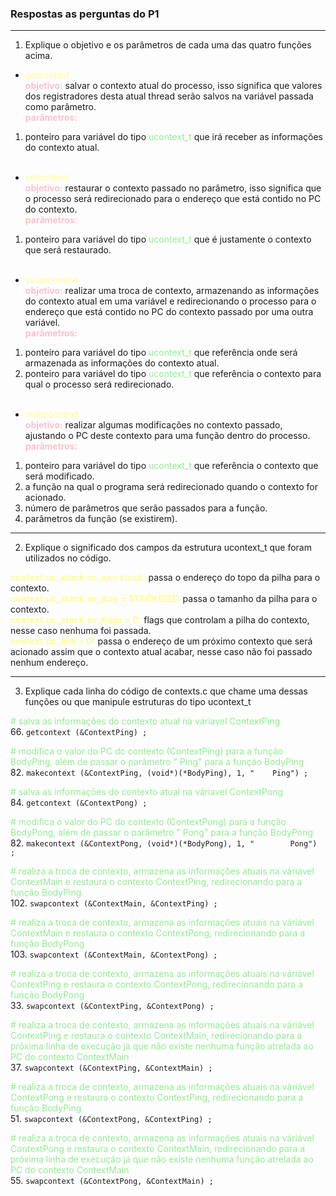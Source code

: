 ### Respostas as perguntas do P1
---

1. Explique o objetivo e os parâmetros de cada uma das quatro funções acima.
* <span style="color: #FDFD96;">getcontext</span><br>
<strong style="color: pink">objetivo:</strong> salvar o contexto atual do processo, isso significa que valores dos registradores desta atual thread serão salvos na variável passada como parâmetro.<br>
<strong style="color: pink">parâmetros:</strong>
1. ponteiro para variável do tipo <span style="color: #90EE90;">ucontext_t</span> que irá receber as informações do contexto atual.<br><br>

* <span style="color: #FDFD96;">setcontext</span><br>
<strong style="color: pink">objetivo:</strong> restaurar o contexto passado no parâmetro, isso significa que o processo será redirecionado para o endereço que está contido no PC do contexto.<br>
<strong style="color: pink">parâmetros:</strong>
1. ponteiro para variável do tipo <span style="color: #90EE90;">ucontext_t</span> que é justamente o contexto que será restaurado.<br><br>

* <span style="color: #FDFD96;">swapcontext</span><br>
<strong style="color: pink">objetivo:</strong> realizar uma troca de contexto, armazenando as informações do contexto atual em uma variável e redirecionando o processo para o endereço que está contido no PC do contexto passado por uma outra variável.<br>
<strong style="color: pink">parâmetros:</strong>
1. ponteiro para variável do tipo <span style="color: #90EE90;">ucontext_t</span> que referência onde será armazenada as informações do contexto atual.
2. ponteiro para variável do tipo <span style="color: #90EE90;">ucontext_t</span> que referência o contexto para qual o processo será redirecionado.<br><br>

* <span style="color: #FDFD96;">makecontext</span><br>
<strong style="color: pink">objetivo:</strong> realizar algumas modificações no contexto passado, ajustando o PC deste contexto para uma função dentro do processo.<br>
<strong style="color: pink">parâmetros:</strong>
1. ponteiro para variável do tipo <span style="color: #90EE90;">ucontext_t</span> que referência o contexto que será modificado.
2. a função na qual o programa será redirecionado quando o contexto for acionado.
3. número de parâmetros que serão passados para a função.
4. parâmetros da função (se existirem).
---
2. Explique o significado dos campos da estrutura ucontext_t que foram utilizados no código.

**<span style="color:#FDFD96">context.uc_stack.ss_sp= stack:</span>** passa o endereço do topo da pilha para o contexto.<br>
**<span style="color:#FDFD96">context.uc_stack.ss_size = STACKSIZE:</span>** passa o tamanho da pilha para o contexto.<br>
**<span style="color:#FDFD96">context.uc_stack.ss_flags = 0:</span>** flags que controlam a pilha do contexto, nesse caso nenhuma foi passada.<br>
**<span style="color:#FDFD96">context.uc_link = 0:</span>** passa o endereço de um próximo contexto que será acionado assim que o contexto atual acabar, nesse caso não foi passado nenhum endereço.<br>

---
3. Explique cada linha do código de contexts.c que chame uma dessas funções ou que manipule estruturas do tipo ucontext_t

<span style="color: #90EE90"># salva as informações do contexto atual na váriavel ContextPing</span><br>
66. `getcontext (&ContextPing) ;`<br>

<span style="color: #90EE90"># modifica o valor do PC do contexto (ContextPing) para a função BodyPing, além de passar o parâmetro "    Ping" para a função BodyPing</span><br>
82. `makecontext (&ContextPing, (void*)(*BodyPing), 1, "    Ping") ;`
    
<span style="color: #90EE90"># salva as informações do contexto atual na váriavel ContextPong</span><br>
84. `getcontext (&ContextPong) ;`<br>

<span style="color: #90EE90"># modifica o valor do PC do contexto (ContextPong) para a função BodyPong, além de passar o parâmetro "    Pong" para a função BodyPong</span><br>
82. `makecontext (&ContextPong, (void*)(*BodyPong), 1, "        Pong") ;`

<span style="color: #90EE90"># realiza a troca de contexto, armazena as informações atuais na váriável ContextMain e restaura o contexto ContextPing, redirecionando para a função BodyPing</span><br>
102. `swapcontext (&ContextMain, &ContextPing) ;`

<span style="color: #90EE90"># realiza a troca de contexto, armazena as informações atuais na váriável ContextMain e restaura o contexto ContextPong, redirecionando para a função BodyPong</span><br>
103. `swapcontext (&ContextMain, &ContextPong) ;`

<span style="color: #90EE90"># realiza a troca de contexto, armazena as informações atuais na váriável ContextPing e restaura o contexto ContextPong, redirecionando para a função BodyPong</span><br>
33. `swapcontext (&ContextPing, &ContextPong) ;`

<span style="color: #90EE90"># realiza a troca de contexto, armazena as informações atuais na váriável ContextPing e restaura o contexto ContextMain, redirecionando para a próxima linha de execução já que não existe nenhuma função atrelada ao PC do contexto ContextMain</span><br>
37. `swapcontext (&ContextPing, &ContextMain) ;`

<span style="color: #90EE90"># realiza a troca de contexto, armazena as informações atuais na váriável ContextPong e restaura o contexto ContextPing, redirecionando para a função BodyPing</span><br>
51. `swapcontext (&ContextPong, &ContextPing) ;`

<span style="color: #90EE90"># realiza a troca de contexto, armazena as informações atuais na váriável ContextPong e restaura o contexto ContextMain, redirecionando para a próxima linha de execução já que não existe nenhuma função atrelada ao PC do contexto ContextMain</span><br>
55. `swapcontext (&ContextPong, &ContextMain) ;`



